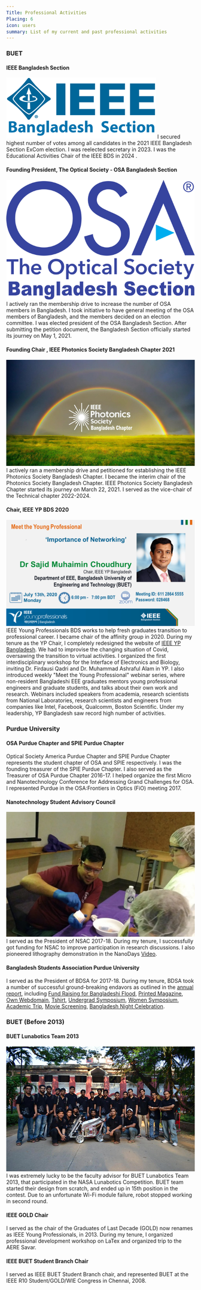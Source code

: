 ```yaml
---
Title: Professional Activities
Placing: 6
icon: users
summary: List of my current and past professional activities
---
```


### BUET

#### IEEE Bangladesh Section
![MeetTheYP](IEEE-BDS-Logo.png)
I secured highest number of votes among all candidates in the 2021 IEEE Bangladesh Section ExCom election. I was reelected secretary in 2023. I was the Educational Activities Chair of the IEEE BDS in 2024 .

#### Founding President, The Optical Society - OSA Bangladesh Section
![MeetTheYP](OSA_BD.png)
I actively ran the membership drive to increase the number of OSA members in Bangladesh. I took initiative to have general meeting of the OSA members of Bangladesh, and the members decided on an election committee. I was elected president of the OSA Bangladesh Section. After submitting the petition document, the Bangladesh Section officially started its journey on May 1, 2021.

#### Founding Chair , IEEE Photonics Society Bangladesh Chapter 2021
![MeetTheYP](IEEEPhotonicsSociety.jpg)
I actively ran a membership drive and petitioned for establishing the IEEE Photonics Society Bangladesh Chapter. I became the interim chair of the Photonics Society Bangladesh Chapter. IEEE Photonics Society Bangladesh Chapter started its journey on March 22, 2021. I served as the vice-chair of the Technical chapter 2022-2024.

#### Chair, IEEE YP BDS 2020
![MeetTheYP](smc_meettheyp.png)
IEEE Young Professionals BDS works to help fresh graduates transition to professional career. I became chair of the affinity group in 2020. During my tenure as the YP Chair, I completely redesigned the website of [IEEE YP Bangladesh](https://r10.ieee.org/bd-yp). We had to improvise the changing situation of Covid, oversawing the transition to virtual activities. I organized the first interdisciplinary workshop for the Interface of Electronics and Biology, inviting Dr. Firdausi Qadri and Dr. Muhammad Ashraful Alam in YP. I also introduced weekly "Meet the Young Professional" webinar series, where non-resident Bangladeshi EEE graduates mentors young professional engineers and graduate students, and talks about their own work and research. Webinars included speakers from academia, research scientists from National Laboratories, research scientists and engineers from companies like Intel, Facebook, Qualcomm, Boston Scientific. Under my leadership, YP Bangladesh saw record high number of activities.


### Purdue University
#### OSA Purdue Chapter and SPIE Purdue Chapter
Optical Society America Purdue Chapter and SPIE Purdue Chapter represents the student chapter of OSA and SPIE respectively. I was the founding treasurer of the SPIE Purdue Chapter. I also served as the Treasurer of OSA Purdue Chapter 2016-17. I helped organize the first Micro and Nanotechnology Conference for Addressing Grand Challenges for OSA. I represented Purdue in the OSA:Frontiers in Optics (FiO) meeting 2017.

#### Nanotechnology Student Advisory Council
![Lunabotics](nanodays.jpg)
I served as the President of NSAC 2017-18. During my tenure, I successfully got funding for NSAC to improve participation in research discussions. I also pioneered lithography demonstration in the NanoDays [Video](https://www.youtube.com/watch?v=uALHbuyeFpw&t=1s).

#### Bangladesh Students Association Purdue University
I served as the President of BDSA for 2017-18. During my tenure, BDSA took a number of successful ground-breaking endavors as outlined in the [annual report](http://www.bdsapurdue.org/2018/05/bdsa-annual-general-meeting-dinner.html), including [Fund Raising for Bangladeshi Flood](http://www.bdsapurdue.org/2017/09/bdsa-fundraising-effort-for-flood.html), [Printed Magazine](http://www.bdsapurdue.org/2018/06/bdsa-magazine-2017-18-edition.html), [Own Webdomain](http://www.bdsapurdue.org), [Tshirt](http://www.bdsapurdue.org/2017/11/bdsa-cordially-invites-everyone-to-bdsa.html), [Undergrad Symposium](http://www.bdsapurdue.org/2017/10/bdsa-ug-symposium.html), [Women  Symposium](http://www.bdsapurdue.org/2018/02/bangladesh-students-association-purdue.html), [Academic Trip](http://www.bdsapurdue.org/2018/01/subaru-factory-trip-by-bdsa-members.html), [Movie Screening](http://www.bdsapurdue.org/2018/05/bdsa-special-symposium-sunny-sanwar.html), [Bangladesh Night Celebration](http://www.bdsapurdue.org/2017/10/bangladesh-night-thank-you-note.html).

### BUET (Before 2013)
#### BUET Lunabotics Team 2013
![Lunabotics](lunabotics.jpg)
I was extremely lucky to be the faculty advisor for BUET Lunabotics Team 2013, that participated in the NASA Lunabotics Competition. BUET team 
started their design from scratch, and ended up in 15th position in the contest. Due to an unfortunate Wi-Fi module failure, robot stopped working in second round.


#### IEEE GOLD Chair
I served as the chair of the Graduates of Last Decade (GOLD) now renames as IEEE Young Professionals, in 2013. During my tenure, I organized professional development workshop on LaTex and organized trip to the AERE Savar.

#### IEEE BUET Student Branch Chair
I served as IEEE BUET Student Branch chair, and represented BUET at the IEEE R10 Student/GOLD/WIE Congress in Chennai, 2008. 